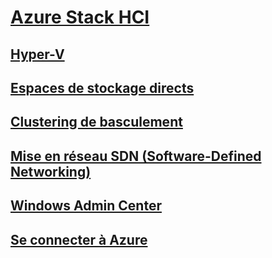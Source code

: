# [Azure Stack HCI](index.md)
## [Hyper-V](../virtualization/hyper-v/index.md)
## [Espaces de stockage directs](../storage/storage-spaces/storage-spaces-direct-overview.md)
## [Clustering de basculement](../failover-clustering/failover-clustering-overview.md)
## [Mise en réseau SDN (Software-Defined Networking)](https://docs.microsoft.com/windows-server/networking/sdn/)
## [Windows Admin Center](../manage/windows-admin-center/overview.md)
## [Se connecter à Azure](../azure-hybrid-services/index.md)